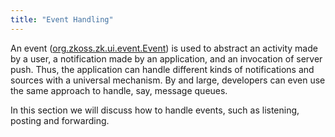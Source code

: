 ```yaml
---
title: "Event Handling"
---
```


An event ([org.zkoss.zk.ui.event.Event](https://www.zkoss.org/javadoc/latest/zk/org/zkoss/zk/ui/event/Event.html)) is used to
abstract an activity made by a user, a notification made by an
application, and an invocation of server push. Thus, the application can
handle different kinds of notifications and sources with a universal
mechanism. By and large, developers can even use the same approach to
handle, say, message queues.

In this section we will discuss how to handle events, such as listening,
posting and forwarding.
